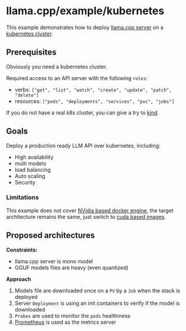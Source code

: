 # llama.cpp/example/kubernetes

This example demonstrates how to deploy [llama.cpp server](../server) on a [kubernetes cluster](https://kubernetes.io).

## Prerequisites

Obviously you need a kubernetes cluster.

Required access to an API server with the following `roles`:

- verbs: `["get", "list", "watch", "create", "update", "patch", "delete"]` 
- resources: `["pods", "deployments", "services", "pvc", "jobs"]`

If you do not have a real k8s cluster, you can give a try to [kind](https://kind.sigs.k8s.io/).

## Goals

Deploy a production ready LLM API over kubernetes, including:
- High availability
- multi models
- load balancing
- Auto scaling
- Security 

### Limitations
This example does not cover [NVidia based docker engine](https://docs.nvidia.com/datacenter/cloud-native/container-toolkit/latest/install-guide.html), the target architecture remains the same, just switch to [cuda based images](../../.devops/server-cuda.Dockerfile).

## Proposed architectures

**Constraints:**
- llama.cpp server is mono model
- GGUF models files are heavy (even quantized)

**Approach**
1. Models file are downloaded once on a `PV` by a `Job` when the stack is deployed
2. Server `Deployment` is using an init containers to verify if the model is downloaded
3. `Probes` are used to monitor the `pods` healthiness
4. [Prometheus](https://prometheus.io/) is used as the metrics server

